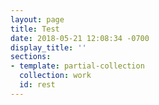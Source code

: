 ```yaml
---
layout: page
title: Test
date: 2018-05-21 12:08:34 -0700
display_title: ''
sections:
- template: partial-collection
  collection: work
  id: rest
---
```

